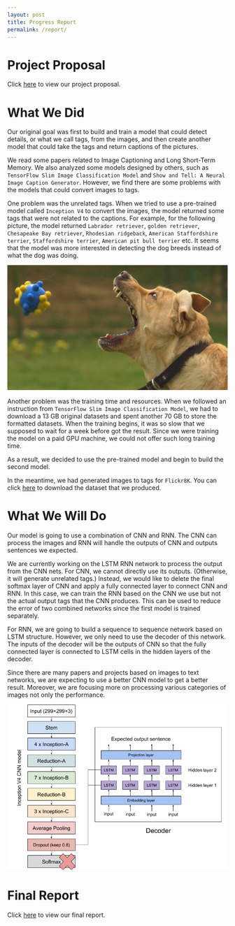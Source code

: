 ```yaml
---
layout: post
title: Progress Report
permalink: /report/
---
```


# Project Proposal

Click [here](../proposal/) to view our project proposal.

# What We Did

Our original goal was first to build and train a model that could detect details, or what we call tags, from the images, and then create another model that could take the tags and return captions of the pictures. 

We read some papers related to Image Captioning and Long Short-Term Memory. We also analyzed some models designed by others, such as `TensorFlow Slim Image Classification Model` and `Show and Tell: A Neural Image Caption Generator`. However, we find there are some problems with the models that could convert images to tags. 

One problem was the unrelated tags. When we tried to use a pre-trained model called `Inception V4` to convert the images, the model returned some tags that were not related to the captions. For example, for the following picture, the model returned `Labrador retriever`, `golden retriever`, `Chesapeake Bay retriever`, `Rhodesian ridgeback`, `American Staffordshire terrier`, `Staffordshire terrier`, `American pit bull terrier` etc. It seems that the model was more interested in detecting the dog breeds instead of what the dog was doing.

![dog](../assets/example.jpg)

Another problem was the training time and resources. When we followed an instruction from `TensorFlow Slim Image Classification Model`, we had to download a 13 GB original datasets and spent another 70 GB to store the formatted datasets. When the training begins, it was so slow that we supposed to wait for a week before got the result. Since we were training the model on a paid GPU machine, we could not offer such long training time.

As a result, we decided to use the pre-trained model and begin to build the second model. 

In the meantime, we had generated images to tags for `Flickr8K`. You can click [here](../assets/img2tag.zip) to download the dataset that we produced. 

# What We Will Do

Our model is going to use a combination of CNN and RNN. The CNN can process the images and RNN will handle the outputs of CNN and outputs sentences we expected.

We are currently working on the LSTM RNN network to process the output from the CNN nets. For CNN, we cannot directly use its outputs. (Otherwise, it will generate unrelated tags.) Instead, we would like to delete the final softmax layer of CNN and apply a fully connected layer to connect CNN and RNN. In this case, we can train the RNN based on the CNN we use but not the actual output tags that the CNN produces. This can be used to reduce the error of two combined networks since the first model is trained separately.

For RNN, we are going to build a sequence to sequence network based on LSTM structure. However, we only need to use the decoder of this network. The inputs of the decoder will be the outputs of CNN so that the fully connected layer is connected to LSTM cells in the hidden layers of the decoder.

Since there are many papers and projects based on images to text networks, we are expecting to use a better CNN model to get a better result. Moreover, we are focusing more on processing various categories of images not only the performance.

![model](../assets/model.png)

# Final Report

Click [here](../report/) to view our final report.